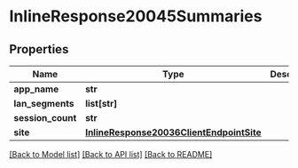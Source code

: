 # InlineResponse20045Summaries

## Properties
Name | Type | Description | Notes
------------ | ------------- | ------------- | -------------
**app_name** | **str** |  | [optional] 
**lan_segments** | **list[str]** |  | [optional] 
**session_count** | **str** |  | [optional] 
**site** | [**InlineResponse20036ClientEndpointSite**](InlineResponse20036ClientEndpointSite.md) |  | [optional] 

[[Back to Model list]](../README.md#documentation-for-models) [[Back to API list]](../README.md#documentation-for-api-endpoints) [[Back to README]](../README.md)

